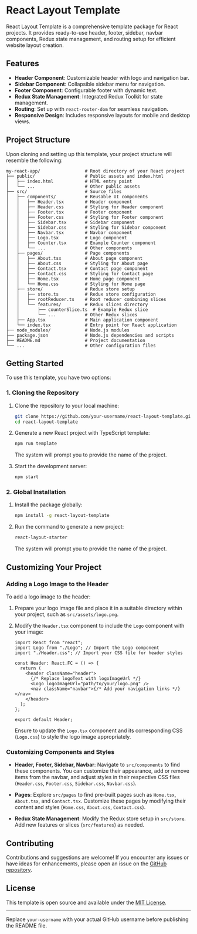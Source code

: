 # React Layout Template

React Layout Template is a comprehensive template package for React projects. It provides ready-to-use header, footer, sidebar, navbar components, Redux state management, and routing setup for efficient website layout creation.

## Features

- **Header Component**: Customizable header with logo and navigation bar.
- **Sidebar Component**: Collapsible sidebar menu for navigation.
- **Footer Component**: Configurable footer with dynamic text.
- **Redux State Management**: Integrated Redux Toolkit for state management.
- **Routing**: Set up with `react-router-dom` for seamless navigation.
- **Responsive Design**: Includes responsive layouts for mobile and desktop views.

## Project Structure

Upon cloning and setting up this template, your project structure will resemble the following:

```
my-react-app/                 # Root directory of your React project
├── public/                   # Public assets and index.html
│   ├── index.html            # HTML entry point
│   └── ...                   # Other public assets
├── src/                      # Source files
│   ├── components/           # Reusable UI components
│   │   ├── Header.tsx        # Header component
│   │   ├── Header.css        # Styling for Header component
│   │   ├── Footer.tsx        # Footer component
│   │   ├── Footer.css        # Styling for Footer component
│   │   ├── Sidebar.tsx       # Sidebar component
│   │   ├── Sidebar.css       # Styling for Sidebar component
│   │   ├── Navbar.tsx        # Navbar component
│   │   ├── Logo.tsx          # Logo component
│   │   ├── Counter.tsx       # Example Counter component
│   │   └── ...               # Other components
│   ├── pages/                # Page components
│   │   ├── About.tsx         # About page component
│   │   ├── About.css         # Styling for About page
│   │   ├── Contact.tsx       # Contact page component
│   │   ├── Contact.css       # Styling for Contact page
│   │   ├── Home.tsx          # Home page component
│   │   └── Home.css          # Styling for Home page
│   ├── store/                # Redux store setup
│   │   ├── store.ts          # Redux store configuration
│   │   ├── rootReducer.ts    # Root reducer combining slices
│   │   └── features/         # Redux slices directory
│   │       ├── counterSlice.ts  # Example Redux slice
│   │       └── ...           # Other Redux slices
│   ├── App.tsx               # Main application component
│   └── index.tsx             # Entry point for React application
├── node_modules/             # Node.js modules
├── package.json              # Node.js dependencies and scripts
├── README.md                 # Project documentation
└── ...                       # Other configuration files
```

## Getting Started

To use this template, you have two options:

### 1. Cloning the Repository

1. Clone the repository to your local machine:

   ```bash
   git clone https://github.com/your-username/react-layout-template.git
   cd react-layout-template
   ```

2. Generate a new React project with TypeScript template:

   ```bash
   npm run template
   ```

   The system will prompt you to provide the name of the project.

3. Start the development server:

   ```bash
   npm start
   ```

### 2. Global Installation

1. Install the package globally:

   ```bash
   npm install -g react-layout-template
   ```

2. Run the command to generate a new project:

   ```bash
   react-layout-starter
   ```

   The system will prompt you to provide the name of the project.

## Customizing Your Project

### Adding a Logo Image to the Header

To add a logo image to the header:

1. Prepare your logo image file and place it in a suitable directory within your project, such as `src/assets/logo.png`.

2. Modify the `Header.tsx` component to include the `Logo` component with your image:

   ```tsx
   import React from "react";
   import Logo from "./Logo"; // Import the Logo component
   import "./Header.css"; // Import your CSS file for header styles

   const Header: React.FC = () => {
     return (
       <header className="header">
         {/* Replace logoText with logoImageUrl */}
         <Logo logoImageUrl="path/to/your/logo.png" />
         <nav className="navbar">{/* Add your navigation links */}</nav>
       </header>
     );
   };

   export default Header;
   ```

   Ensure to update the `Logo.tsx` component and its corresponding CSS (`Logo.css`) to style the logo image appropriately.

### Customizing Components and Styles

- **Header, Footer, Sidebar, Navbar**: Navigate to `src/components` to find these components. You can customize their appearance, add or remove items from the navbar, and adjust styles in their respective CSS files (`Header.css`, `Footer.css`, `Sidebar.css`, `Navbar.css`).

- **Pages**: Explore `src/pages` to find pre-built pages such as `Home.tsx`, `About.tsx`, and `Contact.tsx`. Customize these pages by modifying their content and styles (`Home.css`, `About.css`, `Contact.css`).

- **Redux State Management**: Modify the Redux store setup in `src/store`. Add new features or slices (`src/features`) as needed.

## Contributing

Contributions and suggestions are welcome! If you encounter any issues or have ideas for enhancements, please open an issue on the [GitHub repository](https://github.com/mariusmonkam/react-layout-template).

## License

This template is open source and available under the [MIT License](https://opensource.org/licenses/MIT).

---

Replace `your-username` with your actual GitHub username before publishing the README file.
